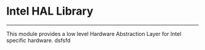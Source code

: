 # Intel HAL Library #
*****************

This module provides a low level Hardware Abstraction Layer for Intel specific
hardware.
dsfsfd
